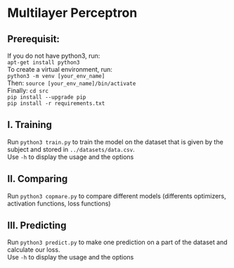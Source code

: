 # Multilayer Perceptron

## Prerequisit:
If you do not have python3, run:</br>
```apt-get install python3```</br>
To create a virtual environment, run:</br>
```python3 -m venv [your_env_name]```</br>
Then: ```source [your_env_name]/bin/activate```</br>
Finally:
```cd src```</br>
```pip install --upgrade pip```</br>
```pip install -r requirements.txt```</br>

## I. Training
Run ```python3 train.py``` to train the model on the dataset that is given by the subject and stored in ```../datasets/data.csv```. </br>Use ```-h``` to display the usage and the options

## II. Comparing
Run ```python3 copmare.py``` to compare different models (differents optimizers, activation functions, loss functions)

## III. Predicting
Run ```python3 predict.py``` to make one prediction on a part of the dataset and calculate our loss.
</br>Use ```-h``` to display the usage and the options